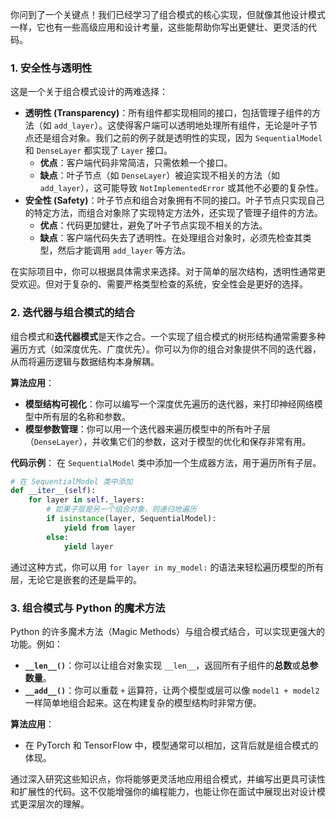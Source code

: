 你问到了一个关键点！我们已经学习了组合模式的核心实现，但就像其他设计模式一样，它也有一些高级应用和设计考量，这些能帮助你写出更健壮、更灵活的代码。

### 1\. 安全性与透明性

这是一个关于组合模式设计的两难选择：

  * **透明性 (Transparency)**：所有组件都实现相同的接口，包括管理子组件的方法（如 `add_layer`）。这使得客户端可以透明地处理所有组件，无论是叶子节点还是组合对象。我们之前的例子就是透明性的实现，因为 `SequentialModel` 和 `DenseLayer` 都实现了 `Layer` 接口。
      * **优点**：客户端代码非常简洁，只需依赖一个接口。
      * **缺点**：叶子节点（如 `DenseLayer`）被迫实现不相关的方法（如 `add_layer`），这可能导致 `NotImplementedError` 或其他不必要的复杂性。
  * **安全性 (Safety)**：叶子节点和组合对象拥有不同的接口。叶子节点只实现自己的特定方法，而组合对象除了实现特定方法外，还实现了管理子组件的方法。
      * **优点**：代码更加健壮，避免了叶子节点实现不相关的方法。
      * **缺点**：客户端代码失去了透明性。在处理组合对象时，必须先检查其类型，然后才能调用 `add_layer` 等方法。

在实际项目中，你可以根据具体需求来选择。对于简单的层次结构，透明性通常更受欢迎。但对于复杂的、需要严格类型检查的系统，安全性会是更好的选择。

### 2\. 迭代器与组合模式的结合

组合模式和**迭代器模式**是天作之合。一个实现了组合模式的树形结构通常需要多种遍历方式（如深度优先、广度优先）。你可以为你的组合对象提供不同的迭代器，从而将遍历逻辑与数据结构本身解耦。

**算法应用**：

  * **模型结构可视化**：你可以编写一个深度优先遍历的迭代器，来打印神经网络模型中所有层的名称和参数。
  * **模型参数管理**：你可以用一个迭代器来遍历模型中的所有叶子层（`DenseLayer`），并收集它们的参数，这对于模型的优化和保存非常有用。

**代码示例**：
在 `SequentialModel` 类中添加一个生成器方法，用于遍历所有子层。

```python
# 在 SequentialModel 类中添加
def __iter__(self):
    for layer in self._layers:
        # 如果子层是另一个组合对象，则递归地遍历
        if isinstance(layer, SequentialModel):
            yield from layer
        else:
            yield layer
```

通过这种方式，你可以用 `for layer in my_model:` 的语法来轻松遍历模型的所有层，无论它是嵌套的还是扁平的。

### 3\. 组合模式与 Python 的魔术方法

Python 的许多魔术方法（Magic Methods）与组合模式结合，可以实现更强大的功能。例如：

  * **`__len__()`**：你可以让组合对象实现 `__len__`，返回所有子组件的**总数**或**总参数量**。
  * **`__add__()`**：你可以重载 `+` 运算符，让两个模型或层可以像 `model1 + model2` 一样简单地组合起来。这在构建复杂的模型结构时非常方便。

**算法应用**：

  * 在 PyTorch 和 TensorFlow 中，模型通常可以相加，这背后就是组合模式的体现。

通过深入研究这些知识点，你将能够更灵活地应用组合模式，并编写出更具可读性和扩展性的代码。这不仅能增强你的编程能力，也能让你在面试中展现出对设计模式更深层次的理解。